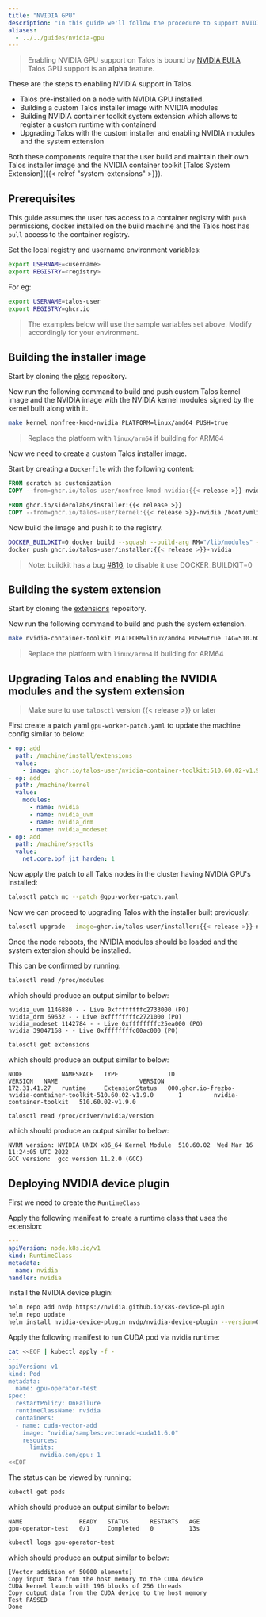 ```yaml
---
title: "NVIDIA GPU"
description: "In this guide we'll follow the procedure to support NVIDIA GPU on Talos."
aliases:
  - ../../guides/nvidia-gpu
---
```


> Enabling NVIDIA GPU support on Talos is bound by [NVIDIA EULA](https://www.nvidia.com/en-us/drivers/nvidia-license/)
> Talos GPU support is an **alpha** feature.

These are the steps to enabling NVIDIA support in Talos.

- Talos pre-installed on a node with NVIDIA GPU installed.
- Building a custom Talos installer image with NVIDIA modules
- Building NVIDIA container toolkit system extension which allows to register a custom runtime with containerd
- Upgrading Talos with the custom installer and enabling NVIDIA modules and the system extension

Both these components require that the user build and maintain their own Talos installer image and the NVIDIA container toolkit [Talos System Extension]({{< relref "system-extensions" >}}).

## Prerequisites

This guide assumes the user has access to a container registry with `push` permissions, docker installed on the build machine and the Talos host has `pull` access to the container registry.

Set the local registry and username environment variables:

```bash
export USERNAME=<username>
export REGISTRY=<registry>
```

For eg:

```bash
export USERNAME=talos-user
export REGISTRY=ghcr.io
```

> The examples below will use the sample variables set above.
Modify accordingly for your environment.

## Building the installer image

Start by cloning the [pkgs](https://github.com/siderolabs/pkgs) repository.

Now run the following command to build and push custom Talos kernel image and the NVIDIA image with the NVIDIA kernel modules signed by the kernel built along with it.

```bash
make kernel nonfree-kmod-nvidia PLATFORM=linux/amd64 PUSH=true
```

> Replace the platform with `linux/arm64` if building for ARM64

Now we need to create a custom Talos installer image.

Start by creating a `Dockerfile` with the following content:

```Dockerfile
FROM scratch as customization
COPY --from=ghcr.io/talos-user/nonfree-kmod-nvidia:{{< release >}}-nvidia /lib/modules /lib/modules

FROM ghcr.io/siderolabs/installer:{{< release >}}
COPY --from=ghcr.io/talos-user/kernel:{{< release >}}-nvidia /boot/vmlinuz /usr/install/${TARGETARCH}/vmlinuz
```

Now build the image and push it to the registry.

```bash
DOCKER_BUILDKIT=0 docker build --squash --build-arg RM="/lib/modules" -t ghcr.io/talos-user/installer:{{< release >}}-nvidia .
docker push ghcr.io/talos-user/installer:{{< release >}}-nvidia
```

> Note: buildkit has a bug [#816](https://github.com/moby/buildkit/issues/816), to disable it use DOCKER_BUILDKIT=0

## Building the system extension

Start by cloning the [extensions](https://github.com/siderolabs/extensions) repository.

Now run the following command to build and push the system extension.

```bash
make nvidia-container-toolkit PLATFORM=linux/amd64 PUSH=true TAG=510.60.02-v1.9.0
```

> Replace the platform with `linux/arm64` if building for ARM64

## Upgrading Talos and enabling the NVIDIA modules and the system extension

> Make sure to use `talosctl` version {{< release >}} or later

First create a patch yaml `gpu-worker-patch.yaml` to update the machine config similar to below:

```yaml
- op: add
  path: /machine/install/extensions
  value:
    - image: ghcr.io/talos-user/nvidia-container-toolkit:510.60.02-v1.9.0
- op: add
  path: /machine/kernel
  value:
    modules:
      - name: nvidia
      - name: nvidia_uvm
      - name: nvidia_drm
      - name: nvidia_modeset
- op: add
  path: /machine/sysctls
  value:
    net.core.bpf_jit_harden: 1
```

Now apply the patch to all Talos nodes in the cluster having NVIDIA GPU's installed:

```bash
talosctl patch mc --patch @gpu-worker-patch.yaml
```

Now we can proceed to upgrading Talos with the installer built previously:

```bash
talosctl upgrade --image=ghcr.io/talos-user/installer:{{< release >}}-nvidia
```

Once the node reboots, the NVIDIA modules should be loaded and the system extension should be installed.

This can be confirmed by running:

```bash
talosctl read /proc/modules
```

which should produce an output similar to below:

```text
nvidia_uvm 1146880 - - Live 0xffffffffc2733000 (PO)
nvidia_drm 69632 - - Live 0xffffffffc2721000 (PO)
nvidia_modeset 1142784 - - Live 0xffffffffc25ea000 (PO)
nvidia 39047168 - - Live 0xffffffffc00ac000 (PO)
```

```bash
talosctl get extensions
```

which should produce an output similar to below:

```text
NODE           NAMESPACE   TYPE              ID                                                                 VERSION   NAME                       VERSION
172.31.41.27   runtime     ExtensionStatus   000.ghcr.io-frezbo-nvidia-container-toolkit-510.60.02-v1.9.0       1         nvidia-container-toolkit   510.60.02-v1.9.0
```

```bash
talosctl read /proc/driver/nvidia/version
```

which should produce an output similar to below:

```text
NVRM version: NVIDIA UNIX x86_64 Kernel Module  510.60.02  Wed Mar 16 11:24:05 UTC 2022
GCC version:  gcc version 11.2.0 (GCC)
```

## Deploying NVIDIA device plugin

First we need to create the `RuntimeClass`

Apply the following manifest to create a runtime class that uses the extension:

```yaml
---
apiVersion: node.k8s.io/v1
kind: RuntimeClass
metadata:
  name: nvidia
handler: nvidia
```

Install the NVIDIA device plugin:

```bash
helm repo add nvdp https://nvidia.github.io/k8s-device-plugin
helm repo update
helm install nvidia-device-plugin nvdp/nvidia-device-plugin --version=0.11.0 --set=runtimeClassName=nvidia
```

Apply the following manifest to run CUDA pod via nvidia runtime:

```bash
cat <<EOF | kubectl apply -f -
---
apiVersion: v1
kind: Pod
metadata:
  name: gpu-operator-test
spec:
  restartPolicy: OnFailure
  runtimeClassName: nvidia
  containers:
  - name: cuda-vector-add
    image: "nvidia/samples:vectoradd-cuda11.6.0"
    resources:
      limits:
         nvidia.com/gpu: 1
<<EOF
```

The status can be viewed by running:

```bash
kubectl get pods
```

which should produce an output similar to below:

```text
NAME                READY   STATUS      RESTARTS   AGE
gpu-operator-test   0/1     Completed   0          13s
```

```bash
kubectl logs gpu-operator-test
```

which should produce an output similar to below:

```text
[Vector addition of 50000 elements]
Copy input data from the host memory to the CUDA device
CUDA kernel launch with 196 blocks of 256 threads
Copy output data from the CUDA device to the host memory
Test PASSED
Done
```

